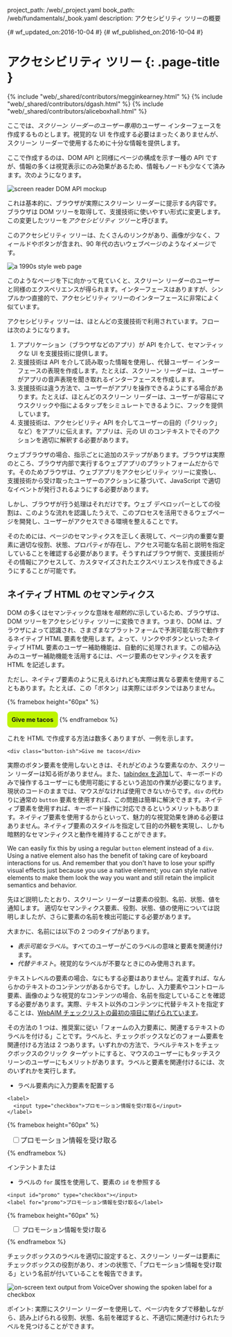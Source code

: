project_path: /web/_project.yaml
book_path: /web/fundamentals/_book.yaml
description: アクセシビリティ ツリーの概要

{# wf_updated_on:2016-10-04 #}
{# wf_published_on:2016-10-04 #}

# アクセシビリティ ツリー {: .page-title }

{% include "web/_shared/contributors/megginkearney.html" %}
{% include "web/_shared/contributors/dgash.html" %}
{% include "web/_shared/contributors/aliceboxhall.html" %}

ここでは、*スクリーン リーダーのユーザー専用*のユーザー インターフェースを作成するものとします。視覚的な UI
を作成する必要はまったくありませんが、スクリーン リーダーで使用するために十分な情報を提供します。

ここで作成するのは、DOM API と同様にページの構成を示す一種の API
ですが、情報の多くは視覚表示にのみ効果があるため、情報もノードも少なくて済みます。次のようになります。

![screen reader DOM API
mockup](../../../../en/fundamentals/accessibility/semantics-builtin/imgs/treestructure.jpg)

これは基本的に、ブラウザが実際にスクリーン リーダーに提示する内容です。ブラウザは DOM
ツリーを取得して、支援技術に使いやすい形式に変更します。この変更したツリーを*アクセシビリティ ツリー*と呼びます。

このアクセシビリティ ツリーは、たくさんのリンクがあり、画像が少なく、フィールドやボタンが含まれ、90 年代の古いウェブページのようなイメージです。

![a 1990s style web
page](../../../../en/fundamentals/accessibility/semantics-builtin/imgs/google1998.png)

このようなページを下に向かって見ていくと、スクリーン
リーダーのユーザーと同様のエクスペリエンスが得られます。インターフェースはありますが、シンプルかつ直接的で、アクセシビリティ
ツリーのインターフェースに非常によく似ています。

アクセシビリティ ツリーは、ほとんどの支援技術で利用されています。フローは次のようになります。

1. アプリケーション（ブラウザなどのアプリ）が API を介して、セマンティックな UI を支援技術に提供します。
2. 支援技術は API を介して読み取った情報を使用し、代替ユーザー インターフェースの表現を作成します。たとえば、スクリーン
リーダーは、ユーザーがアプリの音声表現を聞き取れるインターフェースを作成します。
3. 支援技術は違う方法で、ユーザーがアプリを操作できるようにする場合があります。たとえば、ほとんどのスクリーン
リーダーは、ユーザーが容易にマウスクリックや指によるタップをシミュレートできるように、フックを提供しています。
4. 支援技術は、アクセシビリティ API を介してユーザーの目的（「クリック」など）をアプリに伝えます。アプリは、元の UI
のコンテキストでそのアクションを適切に解釈する必要があります。

ウェブブラウザの場合、指示ごとに追加のステップがあります。ブラウザは実際のところ、ブラウザ内部で実行するウェブアプリのプラットフォームだからです。そのためブラウザは、ウェブアプリをアクセシビリティ
ツリーに変換し、支援技術から受け取ったユーザーのアクションに基づいて、JavaScript で適切なイベントが発行されるようにする必要があります。

しかし、ブラウザが行う処理はそれだけです。ウェブ
デベロッパーとしての役割は、このような流れを認識したうえで、このプロセスを活用できるウェブページを開発し、ユーザーがアクセスできる環境を整えることです。

そのためには、ページのセマンティクスを正しく表現して、ページ内の重要な要素に適切な役割、状態、プロパティが存在し、アクセス可能な名前と説明を指定していることを確認する必要があります。そうすればブラウザ側で、支援技術がその情報にアクセスして、カスタマイズされたエクスペリエンスを作成できるようにすることが可能です。

## ネイティブ HTML のセマンティクス

DOM の多くはセマンティックな意味を*暗黙的に*示しているため、ブラウザは、DOM ツリーをアクセシビリティ ツリーに変換できます。つまり、DOM
は、ブラウザによって認識され、さまざまなプラットフォームで予測可能な形で動作するネイティブ HTML 要素を使用します。よって、リンクやボタンといったネイティブ
HTML 要素のユーザー補助機能は、自動的に処理されます。この組み込みのユーザー補助機能を活用するには、ページ要素のセマンティクスを表す HTML
を記述します。

ただし、ネイティブ要素のように見えるけれども実際は異なる要素を使用することもあります。たとえば、この「ボタン」は実際にはボタンではありません。

{% framebox height="60px" %}


<style>
    .fancy-btn {
        display: inline-block;
        background: #BEF400;
        border-radius: 8px;
        padding: 10px;
        font-weight: bold;
        user-select: none;
        cursor: pointer;
    }
</style>



<div class="fancy-btn">Give me tacos</div>
{% endframebox %}


これを HTML で作成する方法は数多くありますが、一例を示します。

```
<div class="button-ish">Give me tacos</div>
```

実際のボタン要素を使用しないときは、それがどのような要素なのか、スクリーン リーダーは知る術がありません。また、[tabindex
を追加](/web/fundamentals/accessibility/focus/using-tabindex)して、キーボードのみで操作するユーザーにも使用可能にするという追加の作業が必要になります。現状のコードのままでは、マウスがなければ使用できないからです。`div`
の代わりに通常の `button`
要素を使用すれば、この問題は簡単に解決できます。ネイティブ要素を使用すれば、キーボード操作に対応できるというメリットもあります。ネイティブ要素を使用するからといって、魅力的な視覚効果を諦める必要はありません。ネイティブ要素のスタイルを指定して目的の外観を実現し、しかも暗黙的なセマンティクスと動作を維持することができます。

We can easily fix this by using a regular `button` element instead of a `div`.
Using a native element also has the benefit of taking care of keyboard
interactions for us. And remember that you don't have to lose your spiffy visual
effects just because you use a native element; you can style native elements to
make them look the way you want and still retain the implicit semantics and
behavior.

先ほど説明したとおり、スクリーン リーダーは要素の役割、名前、状態、値を通知します。
適切なセマンティクス要素、役割、状態、値の使用については説明しましたが、さらに要素の名前を検出可能にする必要があります。

大まかに、名前には以下の 2 つのタイプがあります。

- *表示可能なラベル*。すべてのユーザーがこのラベルの意味と要素を関連付けます。
- *代替テキスト*。視覚的なラベルが不要なときにのみ使用されます。

テキストレベルの要素の場合、なにもする必要はありません。定義すれば、なんらかのテキストのコンテンツがあるからです。しかし、入力要素やコントロール要素、画像のような視覚的なコンテンツの場合、名前を指定していることを確認する必要があります。実際、テキスト以外のコンテンツに代替テキストを指定することは、[WebAIM
チェックリストの最初の項目に挙げられています](http://webaim.org/standards/wcag/checklist#g1.1)。

その方法の 1
つは、推奨案に従い「フォームの入力要素に、関連するテキストのラベルを付ける」ことです。ラベルと、チェックボックスなどのフォーム要素を関連付ける方法は 2
つあります。いずれかの方法で、ラベルテキストをチェックボックスのクリック
ターゲットにすると、マウスのユーザーにもタッチスクリーンのユーザーにもメリットがあります。ラベルと要素を関連付けるには、次のいずれかを実行します。

- ラベル要素内に入力要素を配置する


<div class="clearfix"></div>


```
<label>
  <input type="checkbox">プロモーション情報を受け取る</input>
</label>
```

{% framebox height="60px" %}


<div style="margin: 10px;">
    <label style="font-size: 16px; color: #212121;">
        <input type="checkbox">プロモーション情報を受け取る
    </label>
</div>
{% endframebox %}


インテントまたは

- ラベルの `for` 属性を使用して、要素の `id` を参照する


<div class="clearfix"></div>


```
<input id="promo" type="checkbox"></input>
<label for="promo">プロモーション情報を受け取る</label>
```

{% framebox height="60px" %}


<div style="margin: 10px;">
    <input id="promo" type="checkbox">
    <label for="promo">プロモーション情報を受け取る</label>
</div>
{% endframebox %}


チェックボックスのラベルを適切に設定すると、スクリーン
リーダーは要素にチェックボックスの役割があり、オンの状態で、「プロモーション情報を受け取る」という名前が付いていることを報告できます。

![on-screen text output from VoiceOver showing the spoken label for a
checkbox](../../../../en/fundamentals/accessibility/semantics-builtin/imgs/promo-offers.png)

ポイント: 実際にスクリーン
リーダーを使用して、ページ内をタブで移動しながら、読み上げられる役割、状態、名前を確認すると、不適切に関連付けられたラベルを見つけることができます。
